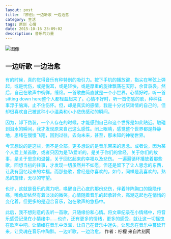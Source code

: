 ```yaml
---
layout: post
title: 『原创』一边听歌 一边治愈
category: 生活
tags: 原创 心情
date: 2015-10-16 23:09:02
description: 音乐的力量
---
```


![图像](http://7xlkoc.com1.z0.glb.clouddn.com/beachgirl.jpg)

## 一边听歌 一边治愈

<span style="color: #00ccff;">有的时候，真的觉得音乐有种特别的吸引力。按下手机的播放键，指尖在琴弦上弹起，或是忧伤，或是悦耳，或是轻快，或是厚重的旋律飘荡在天际，余音袅袅。然后，自己在歌声中徜徉，缠绵。一首歌曲简直就是一个小世界。心情好时，听一首sitting down here整个人都轻盈起来了。心情不好时，听一首伤感的歌，种种往事浮于脑海，止不住伤怀。但，却是真实的感情，我是十分讨厌矫情的自己的，但却很喜欢自己被这种小小温柔和小小悲伤感动的瞬间。</span>

<span style="color: #00ccff;">因为，卸下伪装，一个人存在的时候，才能感到自己和这个世界是如此贴近。触碰到泪水的瞬间，我才发现原来自己这么感性。闭上眼睛，感觉整个世界都是静静地，思绪在慢慢飞翔，回到过往，去向未来，甚至，那未知的神秘世界。</span>

<span style="color: #00ccff;">今天想说的是这些，但不是全部。更多想说的是音乐带来的思念。或者说，因为某个人爱上某首歌，或者只因为是TA爱听的，是关于你们的曾经，关于你们的故事，是关于思念和温馨，关于回忆起来的幸福以及悲伤。</span>
<span style="color: #00ccff;">一遍遍循环播放着那些歌，回想当初的往事，才发现一切虽然并不如愿，但还是留下了让人思念的东西，让我有回忆起来的幸福。而那些歌，曾经是你喜欢的，如今，同样是我喜欢的。熟悉的旋律，无尽的守望。</span>

<span style="color: #00ccff;">也许，这就是音乐的魔力吧，唤醒自己心底的那份悲伤，伴着阵阵胸口的隐隐作痛，嘴角却依然有着淡淡的微笑。心情随着音乐的起承转合，高潮迭起也在悄悄的变化着，但更多的是迎合音乐，泡在歌声的悠扬中。</span>

<span style="color: #00ccff;">此后，我不想刻意的去听一首歌，只随缘份和心情。将文章纪录在小情绪中，将音乐感受记录在小情绪中......也许，还有更多的情绪，更多的感受，就让这一切摇曳在歌声中吧。让情绪在音乐中泛滥，让自己在音乐中迷失，让思念在音乐中蔓延开来，让灵魂在音乐中陶醉。一边听歌，一边治愈。</span>
作者：柠檬 来自片刻网